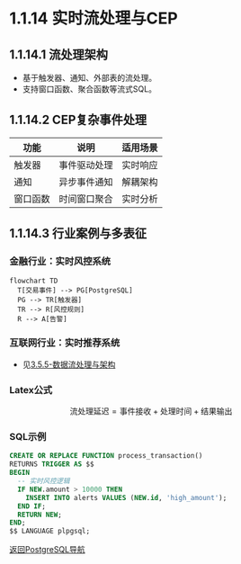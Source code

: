 # 1.1.14 实时流处理与CEP

## 1.1.14.1 流处理架构

- 基于触发器、通知、外部表的流处理。
- 支持窗口函数、聚合函数等流式SQL。

## 1.1.14.2 CEP复杂事件处理

| 功能 | 说明 | 适用场景 |
|------|------|----------|
| 触发器 | 事件驱动处理 | 实时响应 |
| 通知   | 异步事件通知 | 解耦架构 |
| 窗口函数 | 时间窗口聚合 | 实时分析 |

## 1.1.14.3 行业案例与多表征

### 金融行业：实时风控系统

```mermaid
flowchart TD
  T[交易事件] --> PG[PostgreSQL]
  PG --> TR[触发器]
  TR --> R[风控规则]
  R --> A[告警]
```

### 互联网行业：实时推荐系统

- 见[3.5.5-数据流处理与架构](../../../../3-数据模型与算法/3.5-数据分析与ETL/3.5.5-数据流处理与架构.md)

### Latex公式

$$
\text{流处理延迟} = \text{事件接收} + \text{处理时间} + \text{结果输出}
$$

### SQL示例

```sql
CREATE OR REPLACE FUNCTION process_transaction()
RETURNS TRIGGER AS $$
BEGIN
  -- 实时风控逻辑
  IF NEW.amount > 10000 THEN
    INSERT INTO alerts VALUES (NEW.id, 'high_amount');
  END IF;
  RETURN NEW;
END;
$$ LANGUAGE plpgsql;
```

[返回PostgreSQL导航](README.md)
